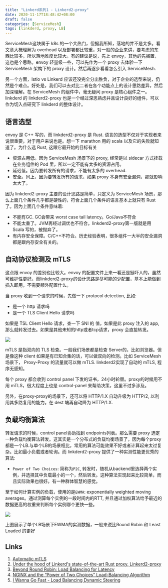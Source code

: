 ```yaml
---
title: "Linkerd系列1 - Linkerd2-proxy"
date: 2020-11-17T18:48:42+08:00
draft: false
categories: [ServiceMesh]
tags: [linkderd, proxy, LB]
---
```


ServiceMesh这块属于 k8s 的一个大热门，但据我所知，落地的并不是太多。看文章大概理解为 overhead 以及部署都比较重，对一般的企业来讲，要考虑的东西比较多，所以落地难度比较大。有的建议是说，先上 envoy，其他的先搁置，这也是个思路。envoy 轻量级一些，可以先作为一个 proxy 去体验一下 ServiceMesh 架构下的 proxy 设计。然后再逐步看看怎么引入 ServiceMesh.

另一个方面，Istio vs Linkerd 应该还没完全分出胜负，对于企业的选型来说，仍然是个难点。好处是，我们可以去对比二者在各个功能点上的设计思路差异，然后加深理解。在 ServiceMesh 的组件中，毫无疑问 proxy 是核心组件之一。linkderd 的 linkderd2-proxy 也是一个经过深思熟虑并且设计良好的组件，可以作为切入点研究下 linkderd 的整体设计。


## 语言选型
envoy 是 C++ 写的，而 linkderd2-proxy 是 Rust. 语言的选型不仅对于实现者来说很重要，对于用户来说也是。想一下 marathon 用的 scala 以及它的失败就知道了。为什么选 Rust, 这跟它最开始的目标有关
* 资源占用低。因为 ServiceMesh 场景下的 proxy, 经常是以 sidecar 方式挂载在业务组件的 Pod 里，所以一定不能有太多的资源占用。
* 延迟低。因为要转发所有的请求，不能有太多的 overhead.
* 安全。同上，因为要转发所有的请求，如果 proxy 本身有安全漏洞，那就影响太大了。

因为 linkderd2-proxy 主要的设计思路是简单，只定义为 ServiceMesh 场景，那么上面几个条件几乎都是硬性的，符合上面几个条件的语言基本上就只有 Rust了。因为上面几个条件意味着:
* 不能有GC. GC会带来 worst case tail latency。Go/Java不符合
* 不能太重了。JVM再经过调优也不符合。linkderd2-proxy第一版就是用 Scala 写的，被抛弃了。
* 有内存安全保障。C/C++不符合。历史经验表明，很多组件一大半的安全漏洞都是跟内存安全有关的。


## 自动协议检测及 mTLS 
这点跟 envoy 的差别也比较大。envoy 的配置文件上来一看还是挺吓人的，虽然可维护性更好。而linkderd2-proxy的设计思路是尽可能的少配置，基本上能做到插入即用，不需要额外配置什么。

当 proxy 收到一个请求的时候，先做一下 protocol detection, 比如:
* 是一个 http 请求吗
* 是一个 TLS Client Hello 请求吗

如果是 TSL Client Hello 请求，查一下 SNI 的 值，如果是此 proxy 注入的 app, 那么就转发过去。如果是其他未知的http或者tcp请求，proxy 会直接转发。


![](https://linkerd.io/uploads/flow-chart.png)

mTLS 是指双向的 TLS 检查。一般我们场景都是检查 Server的，比如浏览器。但是像这种 client 如果是有已知合集的话，可以做双向的检测。比如 ServiceMesh场景下， Proxy-Proxy 的流量就可以做 mTLS. linkderd2实现了自动的 mTLS, 程序无感知。

每个 proxy 都会收到 control panel 下发的证书，24小时轮替。proxy的时候用不用 mTLS，很大程度上也是 control-panel 来帮助决策，这里不过多涉及。

另外，在proxy-proxy的场景下，还可以将 HTTP/1.X 自动升级为 HTTP/2, 以利用其多路复用的能力。在 dest 端再自动降为 HTTP/1.X.


## 负载均衡算法
转发请求的时候，control panel协助找到 endpoints列表。那么需要 proxy 选定一种负载均衡算法转发。这其实是一个分布式的负载均衡场景了，因为每个proxy都是一个LB.与单个LB的场景相比，常用的算法可能效果不好或者计算起来太过复杂。比如最小负载或者轮询。而 linkderd2-proxy 提供了一种实测性能更优秀的算法:

* `Power of Two Choices`: 简称为`P2C`, 转发时，随机从backend里选择两个实例，并选择其中负载最小的一个，然后转发。这种算法实现起来比较简单，而且实际效果也很好。有一种群体智慧的感觉。

至于如何计算实例的负载，使用的是`EWMA`: exponentially weighted moving averages。通过测算每个实例的一段时间内的RTT, 并且通过加权算法给予最近的数据更高的权重来判断每个实例哪个更快一些。

![](https://linkerd.io/uploads/2017/07/buoyant-latency-experiment-results.png)

上图展示了单个LB场景下EWMA的实测数据，一般来说比Round Robin 和 Least Loaded 的更好

## Links
1. [Automatic mTLS](https://linkerd.io/2/features/automatic-mtls/)
2. [Under the hood of Linkerd's state-of-the-art Rust proxy, Linkerd2-proxy](https://linkerd.io/2020/07/23/under-the-hood-of-linkerds-state-of-the-art-rust-proxy-linkerd2-proxy/)
3. [Beyond Round Robin: Load Balancing for Latency](https://linkerd.io/2016/03/16/beyond-round-robin-load-balancing-for-latency/)
4. [NGINX and the “Power of Two Choices” Load-Balancing Algorithm](https://www.nginx.com/blog/nginx-power-of-two-choices-load-balancing-algorithm/)
5. [I Wanna Go Fast - Load Balancing Dynamic Steering](https://blog.cloudflare.com/i-wanna-go-fast-load-balancing-dynamic-steering/)
